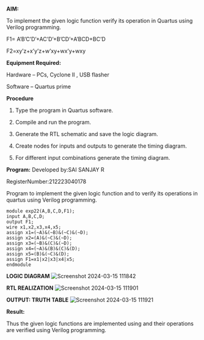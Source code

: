 **AIM:**

To implement the given logic function verify its operation in Quartus using Verilog programming.

F1= A’B’C’D’+AC’D’+B’CD’+A’BCD+BC’D 

F2=xy’z+x’y’z+w’xy+wx’y+wxy

**Equipment Required:**

Hardware – PCs, Cyclone II , USB flasher

Software – Quartus prime

**Procedure**

1.	Type the program in Quartus software.

2.	Compile and run the program.

3.	Generate the RTL schematic and save the logic diagram.

4.	Create nodes for inputs and outputs to generate the timing diagram.

5.	For different input combinations generate the timing diagram.


**Program:**
Developed by:SAI SANJAY R 

RegisterNumber:212223040178

Program to implement the given logic function and to verify its operations in quartus using Verilog programming. 
```
module exp22(A,B,C,D,F1);
input A,B,C,D;
output F1;
wire x1,x2,x3,x4,x5;
assign x1=(~A)&(~B)&(~C)&(~D);
assign x2=(A)&(~C)&(~D);
assign x3=(~B)&(C)&(~D);
assign x4=(~A)&(B)&(C)&(D);
assign x5=(B)&(~C)&(D);
assign F1=x1|x2|x3|x4|x5;
endmodule
```

**LOGIC DIAGRAM**
![Screenshot 2024-03-15 111842](https://github.com/SAISANJAY10/BOOLEAN_FUNCTION_MINIMIZATION/assets/144228073/e6ac351a-59a5-4a58-a95c-07eafd16392f)

**RTL REALIZATION**
![Screenshot 2024-03-15 111901](https://github.com/SAISANJAY10/BOOLEAN_FUNCTION_MINIMIZATION/assets/144228073/d7eca012-11a1-4ed8-be63-a85152f95f3e)

**OUTPUT: TRUTH TABLE**
![Screenshot 2024-03-15 111921](https://github.com/SAISANJAY10/BOOLEAN_FUNCTION_MINIMIZATION/assets/144228073/1bbc5095-a40c-485a-a14b-e56b99720ab6)


**Result:**

Thus the given logic functions are implemented using and their operations are verified using Verilog programming.

